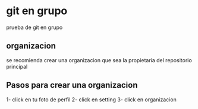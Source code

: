 # git en grupo
prueba de git en grupo

## organizacion

se recomienda crear una organizacion que sea la propietaria del repositorio principal


## Pasos para crear una organizacion

1- click en tu foto de perfil
2- click en setting
3- click en organizacion